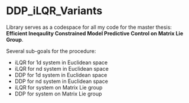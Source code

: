 # DDP_iLQR_Variants

Library serves as a codespace for all my code for the master thesis: **Efficient Ineqaulity Constrained Model Predictive Control on Matrix Lie Group**.

Several sub-goals for the procedure:
- iLQR for 1d system in Euclidean space
- iLQR for nd system in Euclidean space
- DDP for 1d system in Euclidean space
- DDP for nd system in Euclidean space
- iLQR for system on Matrix Lie group
- DDP for system on Matrix Lie group
